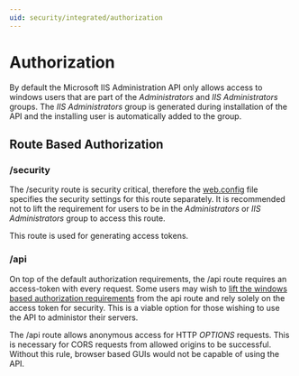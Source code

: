 ```yaml
---
uid: security/integrated/authorization
---
```


# Authorization

By default the Microsoft IIS Administration API only allows access to windows users that are part of the _Administrators_ and _IIS Administrators_ groups. The _IIS Administrators_ group is generated during installation of the API and the installing user is automatically added to the group.

## Route Based Authorization

### /security

The /security route is security critical, therefore the [web.config](web.config.md) file specifies the security settings for this route separately. It is recommended not to lift the requirement for users to be in the _Administrators_ or _IIS Administrators_ group to access this route.

This route is used for generating access tokens.

### /api

On top of the default authorization requirements, the /api route requires an access-token with every request. Some users may wish to [lift the windows based authorization requirements](remove-integrated.md) from the api route and rely solely on the access token for security. This is a viable option for those wishing to use the API to administor their servers.

The /api route allows anonymous access for HTTP _OPTIONS_ requests. This is necessary for CORS requests from allowed origins to be successful. Without this rule, browser based GUIs would not be capable of using the API.